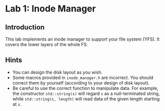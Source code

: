 # Lab 1: Inode Manager

## Introduction
This lab implements an inode manager to support your file system (YFS). It covers the lower layers of the whole FS.

## Hints
- You can design the disk layout as you wish.
- Some macros provided in `inode_manager.h` are incorrect. You should correct them by yourself (according to your design of disk layout).
- Be careful to use the correct function to manipulate data. For example, the constructor `std::string(s)` will regard `s` as a null-terminated string, while `std::string(s, length)` will read data of the given length starting at `s`.
